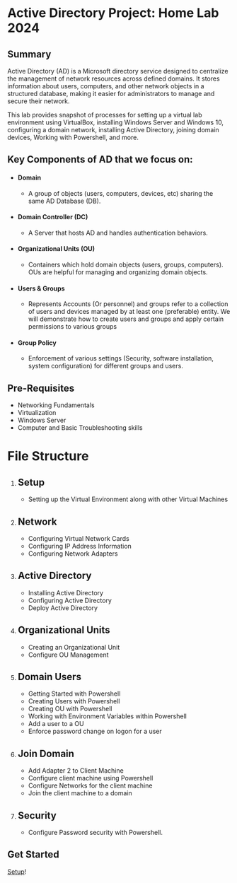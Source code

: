 # Active Directory Project: Home Lab 2024

## Summary

Active Directory (AD) is a Microsoft directory service designed to centralize the management of network resources across defined domains. It stores information about users, computers, and other network objects in a structured database, making it easier for administrators to manage and secure their network.

This lab provides snapshot of processes for setting up a virtual lab environment using VirtualBox, installing Windows Server and Windows 10, configuring a domain network, installing Active Directory, joining domain devices, Working with Powershell, and more.


## Key Components of AD that we focus on:

* #### Domain
    - A group of objects (users, computers, devices, etc) sharing the same AD Database (DB).
* #### Domain Controller (DC)
    - A Server that hosts AD and handles authentication behaviors.
* #### Organizational Units (OU)
    -  Containers which hold domain objects (users, groups, computers). OUs are helpful for managing and organizing domain objects.
* #### Users & Groups
    - Represents Accounts (Or personnel) and groups refer to a collection of users and devices managed by at least one (preferable) entity. We will demonstrate how to create users and groups and apply certain permissions to various groups
* #### Group Policy
    - Enforcement of various settings (Security, software installation, system configuration) for different groups and users.


## Pre-Requisites

* Networking Fundamentals
* Virtualization
* Windows Server
* Computer and Basic Troubleshooting skills

# File Structure

1. ## Setup
    - Setting up the Virtual Environment along with other Virtual Machines
2. ## Network
    - Configuring Virtual Network Cards
    - Configuring IP Address Information 
    - Configuring Network Adapters
3. ## Active Directory
    - Installing Active Directory
    - Configuring Active Directory
    - Deploy Active Directory
4. ## Organizational Units
    - Creating an Organizational Unit
    - Configure OU Management
5. ## Domain Users
    - Getting Started with Powershell
    - Creating Users with Powershell
    - Creating OU with Powershell
    - Working with Environment Variables within Powershell
    - Add a user to a OU
    - Enforce password change on logon for a user
6. ## Join Domain
    - Add Adapter 2 to Client Machine
    - Configure client machine using Powershell
    - Configure Networks for the client machine
    - Join the client machine to a domain
7. ## Security
    - Configure Password security with Powershell. 

## Get Started
<a href="https://github.com/KwaneleKhumalo/active_directory/blob/master/setup/setup.md" target="_blank">Setup</a>!


